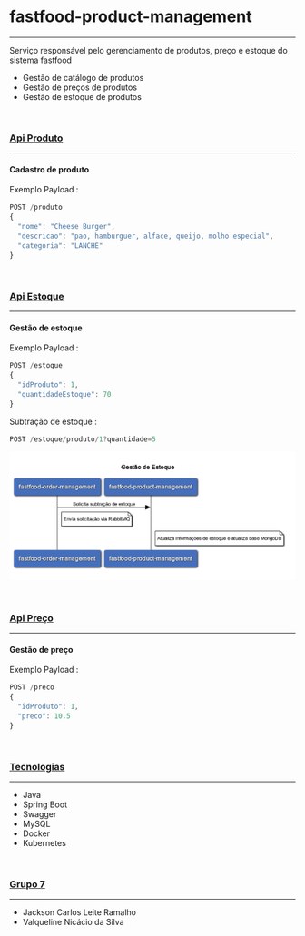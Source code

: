 # fastfood-product-management
***
Serviço responsável pelo gerenciamento de produtos, preço e estoque do sistema fastfood


- Gestão de catálogo de produtos
- Gestão de preços de produtos
- Gestão de estoque de produtos
  
<br>

### [Api Produto](#Api_Produto)

***

#### **Cadastro de produto**

Exemplo Payload :
```javascript
POST /produto
{
  "nome": "Cheese Burger",
  "descricao": "pao, hamburguer, alface, queijo, molho especial",
  "categoria": "LANCHE"
}
```

<br>

### [Api Estoque](#Api_Estoque)

***

#### **Gestão de estoque**

Exemplo Payload :
```javascript
POST /estoque
{
  "idProduto": 1,
  "quantidadeEstoque": 70
}
```


Subtração de estoque :
```javascript
POST /estoque/produto/1?quantidade=5
```

![Fluxo subtracao_estoque](imagens/fluxo-subtracao-estoque.png)

<br>

### [Api Preço](#Api_Preço)

***

#### **Gestão de preço**

Exemplo Payload :
```javascript
POST /preco
{
  "idProduto": 1,
  "preco": 10.5
}
```

<br>

### [Tecnologias](#Tecnologias)
***
* Java
* Spring Boot
* Swagger
* MySQL
* Docker
* Kubernetes

<br>

### [Grupo 7](#grupo-7)
***
* Jackson Carlos Leite Ramalho
* Valqueline Nicácio da Silva

